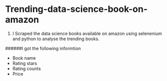 # Trending-data-science-book-on-amazon

1. I Scraped the data science books available on amazon using selenenium and python to analyse the trending books.

######I got the following informtion 

  * Book name
  * Rating stars
  * Rating counts
  * Price 
